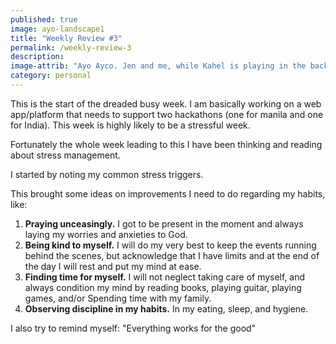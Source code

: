 ```yaml
---
published: true
image: ayo-landscape1
title: "Weekly Review #3"
permalink: /weekly-review-3
description: 
image-attrib: "Ayo Ayco. Jen and me, while Kahel is playing in the background"
category: personal
---
```


This is the start of the dreaded busy week. I am basically working on a web app/platform that needs to support two hackathons (one for manila and one for India). This week is highly likely to be a stressful week.<!--more-->

Fortunately the whole week leading to this I have been thinking and reading about stress management.

I started by noting my common stress triggers.

This brought some ideas on improvements I need to do regarding my habits, like:
1. **Praying unceasingly.** I got to be present in the moment and always laying my worries and anxieties to God.
2. **Being kind to myself.** I will do my very best to keep the events running behind the scenes, but acknowledge that I have limits and at the end of the day I will rest and put my mind at ease.
3. **Finding time for myself.** I will not neglect taking care of myself, and always condition my mind by reading books, playing guitar, playing games, and/or Spending time with my family.
4. **Observing discipline in my habits.** In my eating, sleep, and hygiene.

I also try to remind myself: "Everything works for the good"
